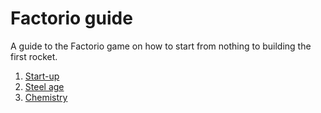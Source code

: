 # Factorio guide

A guide to the Factorio game on how to start from nothing to building the first rocket.

1. [Start-up](start-up/README.md)
1. [Steel age](steel-age/README.md)
1. [Chemistry](chemistry/README.md)
